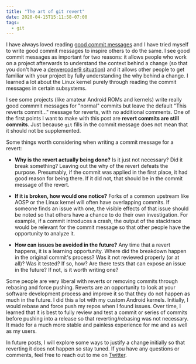 ```yaml
---
title: "The art of git revert"
date: 2020-04-15T15:11:58-07:00
tags:
  - git
---
```


I have always loved reading [good commit messages](https://chris.beams.io/posts/git-commit/) and I have tried myself to write good commit messages to inspire others to do the same. I see good commit messages as important for two reasons: it allows people who work on a project afterwards to understand the context behind a change (so that you don't have a [denvercoder9 situation](https://xkcd.com/979/)) and it allows other people to get familiar with your project by fully understanding the why behind a change. I learned a lot about the Linux kernel purely through reading the commit messages in certain subsystems.

I see some projects (like amateur Android ROMs and kernels) write really good commmit messages for "normal" commits but leave the default "This reverts commit..." message for reverts, with no additional comments. One of the first points I want to make with this post are __revert commits are still commits__. Just because `git` fills in the commit message does not mean that it should not be supplemented.

Some things worth considering when writing a commit message for a revert:

* __Why is the revert actually being done?__ Is it just not necessary? Did it break something? Leaving out the why of the revert defeats the purpose. Presumably, if the commit was applied in the first place, it had good reason for being there. If it did not, that should be in the commit message of the revert.

* __If it is broken, how would one notice?__ Forks of a common upstream like AOSP or the Linux kernel will often have overlapping commits. If someone finds an issue with one, the visible effects of that issue should be noted so that others have a chance to do their own investigation. For example, if a commit introduces a crash, the output of the stacktrace would be relevant for the commit message so that other people have the opportunity to analyze it.

* __How can issues be avoided in the future?__ Any time that a revert happens, it is a learning opportunity. Where did the breakdown happen in the original commit's process? Was it not reviewed properly (or at all)? Was it tested? If so, how? Are there tests that can expose an issue in the future? If not, is it worth writing one?

Some people are very liberal with reverts or removing commits through rebasing and force pushing. Reverts are an opportunity to look at your software development process and improve it so that they do not happen as much in the future. I did this a lot with my custom Android kernels. Initially, I would rebase and force push my repos when I found issues. Over time, I learned that it is best to fully review and test a commit or series of commits before pushing into a release so that reverting/rebasing was not necessary. It made for a much more stable and painless experience for me and as well as my users.

In future posts, I will explore some ways to justify a change initially so that reverting it does not happen so stay tuned. If you have any questions or comments, feel free to reach out to me on [Twitter](https://twitter.com/nathanchance).